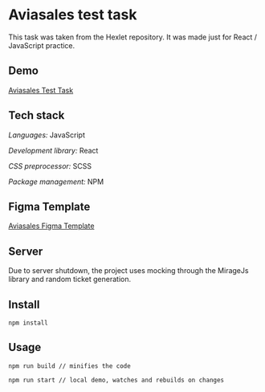 # Aviasales test task

This task was taken from the Hexlet repository. It was made just for React / JavaScript practice.

## Demo 

[Aviasales Test Task](https://silkesssji.github.io/aviasales-test-task/)

## Tech stack

*Languages:* JavaScript

*Development library:* React

*CSS preprocessor:* SCSS

*Package management:* NPM

## Figma Template

[Aviasales Figma Template](https://www.figma.com/file/clycQflirusfWgi6nIfgV9/Aviasales-Test-Task)

## Server

Due to server shutdown, the project uses mocking through the MirageJs library and random ticket generation.

## Install

```
npm install
```

## Usage

```
npm run build // minifies the code

npm run start // local demo, watches and rebuilds on changes
```
